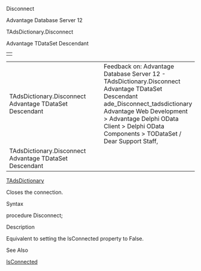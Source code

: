 Disconnect




Advantage Database Server 12  

TAdsDictionary.Disconnect

Advantage TDataSet Descendant

|  |
| --- |
|  |

|  |  |  |  |  |
| --- | --- | --- | --- | --- |
| TAdsDictionary.Disconnect  Advantage TDataSet Descendant |  |  | Feedback on: Advantage Database Server 12 - TAdsDictionary.Disconnect Advantage TDataSet Descendant ade\_Disconnect\_tadsdictionary Advantage Web Development > Advantage Delphi OData Client > Delphi OData Components > TODataSet / Dear Support Staff, |  |
| TAdsDictionary.Disconnect  Advantage TDataSet Descendant |  |  |  |  |

[TAdsDictionary](ade_tadsdictionary.htm)

Closes the connection.

Syntax

procedure Disconnect;

Description

Equivalent to setting the IsConnected property to False.

See Also

[IsConnected](ade_isconnected_tadsdictionary.htm)